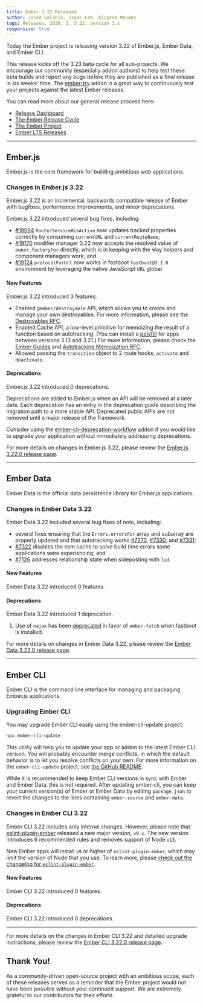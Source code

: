 ```yaml
---
title: Ember 3.22 Released
author: Jared Galanis, Isaac Lee, Ricardo Mendes
tags: Releases, 2020, 3, 3.22, Version 3.x
responsive: true
---
```


Today the Ember project is releasing version 3.22 of Ember.js, Ember Data, and Ember CLI.

This release kicks off the 3.23 beta cycle for all sub-projects. We encourage our community (especially addon authors) to help test these beta builds and report any bugs before they are published as a final release in six weeks' time. The [ember-try](https://github.com/ember-cli/ember-try) addon is a great way to continuously test your projects against the latest Ember releases.

You can read more about our general release process here:

- [Release Dashboard](http://emberjs.com/releases/)
- [The Ember Release Cycle](http://emberjs.com/blog/2013/09/06/new-ember-release-process.html)
- [The Ember Project](http://emberjs.com/blog/2015/06/16/ember-project-at-2-0.html)
- [Ember LTS Releases](http://emberjs.com/blog/2016/02/25/announcing-embers-first-lts.html)

---

## Ember.js

Ember.js is the core framework for building ambitious web applications.

### Changes in Ember.js 3.22

Ember.js 3.22 is an incremental, backwards compatible release of Ember with bugfixes, performance improvements, and minor deprecations.

Ember.js 3.22 introduced several bug fixes, including:

- [#19094](https://github.com/emberjs/ember.js/pull/19094) `RouterService#isActive` now updates tracked properties correctly by consuming `currentURL` and `currentRouteName`;
- [#19170](https://github.com/emberjs/ember.js/pull/19170) modifier manager 3.22 now accepts the resolved value of `owner.factoryFor` directly, which is in keeping with the way helpers and component managers work; and
- [#19124](https://github.com/emberjs/ember.js/pull/19124) `protocolForUrl` now works in fastboot `fastboot@3.1.0` environment by leveraging the native JavaScript `URL` global

#### New Features

Ember.js 3.22 introduced 3 features.

- Enabled `@ember/destroyable` API, which allows you to create and manage your own destroyables. For more information, please see the [Destroyables RFC](https://emberjs.github.io/rfcs/0580-destroyables.html).
- Enabled Cache API, a low-level primitive for memoizing the result of a function based on autotracking. (You can install a [polyfill](https://github.com/ember-polyfills/ember-cache-primitive-polyfill) for apps between versions 3.13 and 3.21.) For more information, please check the [Ember Guides](https://guides.emberjs.com/release/in-depth-topics/autotracking-in-depth/#toc_caching-of-tracked-properties) and [Autotracking Memoization RFC](https://emberjs.github.io/rfcs/0615-autotracking-memoization.html).
- Allowed passing the `transition` object to 2 route hooks, `activate` and `deactivate`.

#### Deprecations

Ember.js 3.22 introduced 0 deprecations.

Deprecations are added to Ember.js when an API will be removed at a later date. Each deprecation has an entry in the deprecation guide describing the migration path to a more stable API. Deprecated public APIs are not removed until a major release of the framework.

Consider using the [ember-cli-deprecation-workflow](https://github.com/mixonic/ember-cli-deprecation-workflow) addon if you would like to upgrade your application without immediately addressing deprecations.

For more details on changes in Ember.js 3.22, please review the [Ember.js 3.22.0 release page](https://github.com/emberjs/ember.js/releases/tag/v3.22.0).

---

## Ember Data

Ember Data is the official data persistence library for Ember.js applications. 

### Changes in Ember Data 3.22

Ember Data 3.22 included several bug fixes of note, including:

- several fixes ensuring that the `Errors.errorsFor` array and subarray are properly updated and that autotracking works [#7273](https://github.com/emberjs/data/pull/7273), [#7330](https://github.com/emberjs/data/pull/7330), and [#7331](https://github.com/emberjs/data/pull/7331);
- [#7322](https://github.com/emberjs/data/pull/7322) disables the esm cache to solve build time errors some applications were experiencing; and
- [#7126](https://github.com/emberjs/data/pull/7126) addresses relationship state when sideposting with `lid`.

#### New Features

Ember Data 3.22 introduced 0 features.

#### Deprecations

Ember Data 3.22 introduced 1 deprecation.

1. Use of `najax` has been [deprecated](https://github.com/emberjs/data/pull/7230) in favor of `ember-fetch` when fastboot is installed.

For more details on changes in Ember Data 3.22, please review the
[Ember Data 3.22.0 release page](https://github.com/emberjs/data/releases/tag/v3.22.0).

---

## Ember CLI

Ember CLI is the command line interface for managing and packaging Ember.js applications.

### Upgrading Ember CLI

<!--alex ignore easy-->
You may upgrade Ember CLI easily using the ember-cli-update project:

```bash
npx ember-cli-update
```

This utility will help you to update your app or addon to the latest Ember CLI version. You will probably encounter merge conflicts, in which the default behavior is to let you resolve conflicts on your own. For more information on the `ember-cli-update` project, see [the GitHub README](https://github.com/ember-cli/ember-cli-update).

While it is recommended to keep Ember CLI versions in sync with Ember and Ember Data, this is not required. After updating ember-cli, you can keep your current version(s) of Ember or Ember Data by editing `package.json` to revert the changes to the lines containing `ember-source` and `ember-data`.

### Changes in Ember CLI 3.22

Ember CLI 3.22 includes only internal changes. However, please note that [eslint-plugin-ember](https://github.com/ember-cli/eslint-plugin-ember) released a new major version, `v9.x`. The new version introduces 6 recommended rules and removes support of Node `v13`.

New Ember apps will install `v9` or higher of `eslint-plugin-ember`, which may limit the version of Node that you use. To learn more, please [check out the changelog for `eslint-plugin-ember`](https://github.com/ember-cli/eslint-plugin-ember/releases/tag/v9.0.0).

#### New Features

Ember CLI 3.22 introduced 0 features.

#### Deprecations

Ember CLI 3.22 introduced 0 deprecations.

---

For more details on the changes in Ember CLI 3.22 and detailed upgrade
instructions, please review the [Ember CLI 3.22.0 release page](https://github.com/ember-cli/ember-cli/releases/tag/v3.22.0).

## Thank You!

As a community-driven open-source project with an ambitious scope, each of these releases serves as a reminder that the Ember project would not have been possible without your continued support. We are extremely grateful to our contributors for their efforts.
